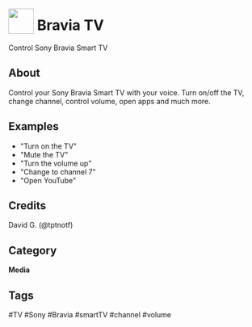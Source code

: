# <img src='https://raw.githack.com/FortAwesome/Font-Awesome/master/svgs/solid/tv.svg' card_color='#A2A2A2' width='50' height='50' style='vertical-align:bottom'/> Bravia TV
Control Sony Bravia Smart TV

## About
Control your Sony Bravia Smart TV with your voice. Turn on/off the TV, change channel, control volume, open apps and much more.

## Examples
* "Turn on the TV"
* "Mute the TV"
* "Turn the volume up"
* "Change to channel 7"
* "Open YouTube"

## Credits
David G. (@tptnotf)

## Category
**Media**

## Tags
#TV
#Sony
#Bravia
#smartTV
#channel
#volume
